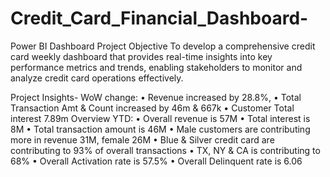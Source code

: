 # Credit_Card_Financial_Dashboard-
Power BI Dashboard 
Project Objective
 To develop a comprehensive credit 
card weekly dashboard that 
provides real-time insights into key 
performance metrics and trends, 
enabling stakeholders to monitor 
and analyze credit card operations 
effectively.

Project Insights-
WoW change: 
• Revenue increased by 28.8%, 
• Total Transaction Amt & Count increased by 46m & 667k
• Customer Total interest 7.89m
Overview YTD:
• Overall revenue is 57M
• Total interest is 8M
• Total transaction amount is 46M
• Male customers are contributing more in revenue 31M, female 26M
• Blue & Silver credit card are contributing to 93% of overall 
transactions
• TX, NY & CA is contributing to 68%
• Overall Activation rate is 57.5%
• Overall Delinquent rate is 6.06
